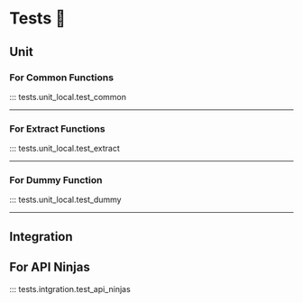 # Tests 🧪

## Unit

### For Common Functions
::: tests.unit_local.test_common

---

### For Extract Functions
::: tests.unit_local.test_extract

---

### For Dummy Function
::: tests.unit_local.test_dummy


---

## Integration

## For API Ninjas
::: tests.intgration.test_api_ninjas